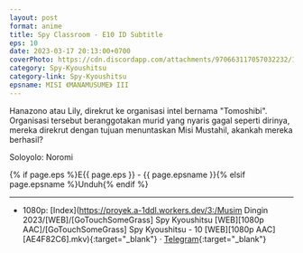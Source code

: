 ```yaml
---
layout: post
format: anime
title: Spy Classroom - E10 ID Subtitle
eps: 10
date: 2023-03-17 20:13:00+0700
coverPhoto: https://cdn.discordapp.com/attachments/970663117057032232/1086276340451381320/mpv-shot0211.jpg
category: Spy-Kyoushitsu
category-link: Spy-Kyoushitsu
epsname: MISI 《MANAMUSUME》 III
---
```


Hanazono atau Lily, direkrut ke organisasi intel bernama "Tomoshibi". Organisasi tersebut beranggotakan murid yang nyaris gagal seperti dirinya, mereka direkrut dengan tujuan menuntaskan Misi Mustahil, akankah mereka berhasil?

Soloyolo: Noromi

{% if page.eps %}E{{ page.eps }} - {{ page.epsname }}{% elsif page.epsname %}Unduh{% endif %}

---
- 1080p: [Index](https://proyek.a-1ddl.workers.dev/3:/Musim Dingin 2023/[WEB]/[GoTouchSomeGrass] Spy Kyoushitsu [WEB][1080p AAC]/[GoTouchSomeGrass] Spy Kyoushitsu - 10 [WEB][1080p AAC][AE4F82C6].mkv){:target="_blank"} &middot; [Telegram](https://t.me/a1fansubweeklies/241){:target="_blank"}
